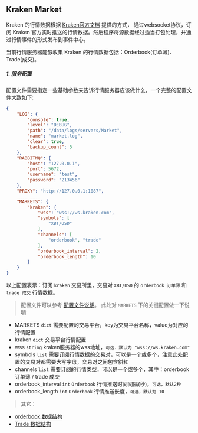 
## Kraken Market

Kraken 的行情数据根据 [Kraken官方文档](https://www.kraken.com/en-us/features/websocket-api) 提供的方式，
通过websocket协议，订阅 Kraken 官方实时推送的行情数据。然后程序将源数据经过适当打包处理，并通过行情事件的形式发布到事件中心。

当前行情服务器能够收集 Kraken 的行情数据包括：Orderbook(订单薄)、Trade(成交)。

##### 1. 服务配置

配置文件需要指定一些基础参数来告诉行情服务器应该做什么，一个完整的配置文件大致如下:

```json
{
    "LOG": {
        "console": true,
        "level": "DEBUG",
        "path": "/data/logs/servers/Market",
        "name": "market.log",
        "clear": true,
        "backup_count": 5
    },
    "RABBITMQ": {
        "host": "127.0.0.1",
        "port": 5672,
        "username": "test",
        "password": "213456"
    },
    "PROXY": "http://127.0.0.1:1087",

    "MARKETS": {
        "kraken": {
            "wss": "wss://ws.kraken.com",
            "symbols": [
                "XBT/USD"
            ],
            "channels": [
                "orderbook", "trade"
            ],
            "orderbook_interval": 2,
            "orderbook_length": 10
        }
    }
}
```
以上配置表示：订阅 `kraken` 交易所里，交易对 `XBT/USD` 的 `orderbook 订单薄` 和 `trade 成交` 行情数据。

> 配置文件可以参考 [配置文件说明](https://github.com/TheNextQuant/thenextquant/blob/master/docs/configure/README.md)。
> 此处对 `MARKETS` 下的关键配置做一下说明:
- MARKETS `dict` 需要配置的交易平台，key为交易平台名称，value为对应的行情配置
- kraken `dict` 交易平台行情配置
- wss `string` kraken服务器的wss地址，`可选，默认为 "wss://ws.kraken.com"`
- symbols `list` 需要订阅行情数据的交易对，可以是一个或多个，注意此处配置的交易对都需要大写字母，交易对之间包含斜杠
- channels `list` 需要订阅的行情类型，可以是一个或多个，其中：orderbook 订单薄 / trade 成交
- orderbook_interval `int` `Orderbook` 行情推送时间间隔(秒)，`可选，默认2秒`
- orderbook_length `int` `Orderbook` 行情推送长度，`可选，默认为 10`


> 其它：
- [orderbook 数据结构](https://github.com/TheNextQuant/thenextquant/blob/master/docs/market.md#21-%E8%AE%A2%E5%8D%95%E8%96%84orderbook)
- [Trade 数据结构](https://github.com/TheNextQuant/thenextquant/blob/master/docs/market.md#23-%E6%88%90%E4%BA%A4trade)
